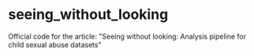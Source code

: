 # seeing_without_looking
Official code for the article: "Seeing without looking: Analysis pipeline for child sexual abuse datasets"
